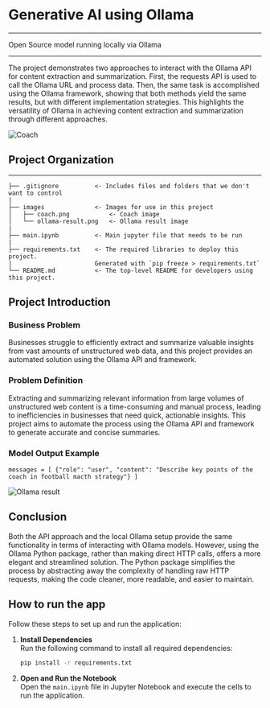 # Generative AI using Ollama
***
Open Source model running locally via Ollama

***
The project demonstrates two approaches to interact with the Ollama API for content extraction and summarization. First, the requests API is used to call the Ollama URL and process data. Then, the same task is accomplished using the Ollama framework, showing that both methods yield the same results, but with different implementation strategies. This highlights the versatility of Ollama in achieving content extraction and summarization through different approaches.

![Coach](https://github.com/MihranD/OpenAI-LLM/blob/main/images/coach.png)

## Project Organization
----------------------------------------------------------------------------------------------
    ├── .gitignore          <- Includes files and folders that we don't want to control
    |
    ├── images              <- Images for use in this project
    │   ├── coach.png           <- Coach image
    │   └── ollama-result.png   <- Ollama result image
    |
    ├── main.ipynb          <- Main jupyter file that needs to be run
    |
    ├── requirements.txt    <- The required libraries to deploy this project. 
    |                       Generated with `pip freeze > requirements.txt`
    └── README.md           <- The top-level README for developers using this project.

## Project Introduction

### Business Problem

Businesses struggle to efficiently extract and summarize valuable insights from vast amounts of unstructured web data, and this project provides an automated solution using the Ollama API and framework.

### Problem Definition

Extracting and summarizing relevant information from large volumes of unstructured web content is a time-consuming and manual process, leading to inefficiencies in businesses that need quick, actionable insights. This project aims to automate the process using the Ollama API and framework to generate accurate and concise summaries.

### Model Output Example

`messages = [
    {"role": "user", "content": "Describe key points of the coach in football macth strategy"}
]`

![Ollama result](https://github.com/MihranD/OpenAI-LLM/blob/main/images/ollama-result.png)

## Conclusion

Both the API approach and the local Ollama setup provide the same functionality in terms of interacting with Ollama models. However, using the Ollama Python package, rather than making direct HTTP calls, offers a more elegant and streamlined solution. The Python package simplifies the process by abstracting away the complexity of handling raw HTTP requests, making the code cleaner, more readable, and easier to maintain.

## How to run the app

Follow these steps to set up and run the application:

1. **Install Dependencies**  
   Run the following command to install all required dependencies:  
   ```bash
   pip install -r requirements.txt
   ```

2. **Open and Run the Notebook**  
   Open the `main.ipynb` file in Jupyter Notebook and execute the cells to run the application.
